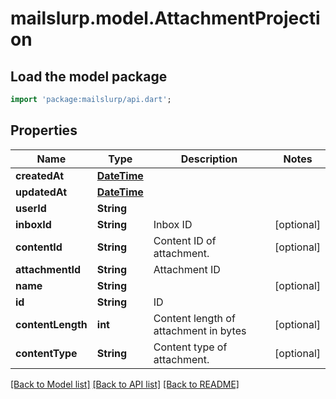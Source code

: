# mailslurp.model.AttachmentProjection

## Load the model package
```dart
import 'package:mailslurp/api.dart';
```

## Properties
Name | Type | Description | Notes
------------ | ------------- | ------------- | -------------
**createdAt** | [**DateTime**](DateTime) |  | 
**updatedAt** | [**DateTime**](DateTime) |  | 
**userId** | **String** |  | 
**inboxId** | **String** | Inbox ID | [optional] 
**contentId** | **String** | Content ID of attachment. | [optional] 
**attachmentId** | **String** | Attachment ID | 
**name** | **String** |  | [optional] 
**id** | **String** | ID | 
**contentLength** | **int** | Content length of attachment in bytes | [optional] 
**contentType** | **String** | Content type of attachment. | [optional] 

[[Back to Model list]](../README#documentation-for-models) [[Back to API list]](../README#documentation-for-api-endpoints) [[Back to README]](../README)


